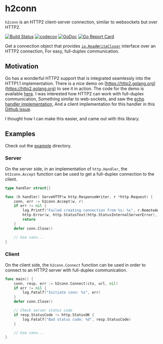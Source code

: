 # h2conn

`h2conn` is an HTTP2 client-server connection, similar to websockets but over HTTP2.

[![Build Status](https://travis-ci.org/posener/h2conn.svg?branch=master)](https://travis-ci.org/posener/h2conn)
[![codecov](https://codecov.io/gh/posener/h2conn/branch/master/graph/badge.svg)](https://codecov.io/gh/posener/h2conn)
[![GoDoc](https://godoc.org/github.com/posener/h2conn?status.svg)](http://godoc.org/github.com/posener/h2conn)
[![Go Report Card](https://goreportcard.com/badge/github.com/posener/h2conn)](https://goreportcard.com/report/github.com/posener/h2conn)

Get a connection object that provides [`io.ReadWriteCloser`](https://golang.org/pkg/io/#ReadWriteCloser)
interface over an HTTP2 connection, For easy, full-duplex communication.

## Motivation

Go has a wonderful HTTP2 support that is integrated seamlessly into the HTTP1.1 implementation.
There is a nice demo on [https://http2.golang.org](https://http2.golang.org) to see it in action.
The code for the demo is available [here](https://github.com/golang/net/tree/master/http2/h2demo).
I was interested how HTTP2 can work with full-duplex communication, Something similar to web-sockets, 
and saw the [echo handler implementation](https://github.com/golang/net/blob/a680a1efc54dd51c040b3b5ce4939ea3cf2ea0d1/http2/h2demo/h2demo.go#L136-L164),
And a client implementation for this handler in this [Github issue](https://github.com/golang/go/issues/13444#issuecomment-161115822).

I thought how I can make this easier, and came out with this library.

## Examples

Check out the [example](https://github.com/posener/h2conn/tree/master/example) directory.

### Server

On the server side, in an implementation of `http.Handler`, the `ht2conn.Accept` function
can be used to get a full-duplex connection to the client.


```go
type handler struct{}

func (h handler) ServeHTTP(w http.ResponseWriter, r *http.Request) {
	conn, err := h2conn.Accept(w, r)
	if err != nil {
		log.Printf("Failed creating connection from %s: %s", r.RemoteAddr, err)
		http.Error(w, http.StatusText(http.StatusInternalServerError), http.StatusInternalServerError)
		return
	}
	defer conn.Close()

    // Use conn...
}
```

### Client

On the client side, the `h2conn.Connect` function can be used in order to connect to an HTTP2 server
with full-duplex communication.

```go
func main() {
    conn, resp, err := h2conn.Connect(ctx, url, nil)
	if err != nil {
		log.Fatalf("Initiate conn: %s", err)
	}
	defer conn.Close()

	// Check server status code
	if resp.StatusCode != http.StatusOK {
		log.Fatalf("Bad status code: %d", resp.StatusCode)
	}

	// Use conn...
}
```
